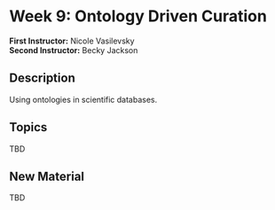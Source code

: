 # Week 9: Ontology Driven Curation

**First Instructor:** Nicole Vasilevsky  
**Second Instructor:** Becky Jackson  

## Description
Using ontologies in scientific databases.

## Topics
TBD

## New Material
TBD
